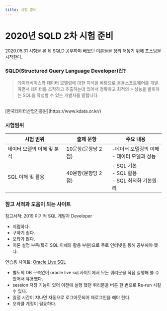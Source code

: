 ```yaml
---
title: 시험 준비
---
```


# 2020년 SQLD 2차 시험 준비 
2020.05.31 시험을 본 뒤 SQLD 공부하며 배웠던 이론들을 정리 해놓기 위해 포스팅을 시작한다. 
### SQLD(Structured Query Language Developer)란?
> 데이터베이스와 데이터 모델링에 대한 지식을 바탕으로 응용소프트웨어를 개발하면서 데이터를 조작하고 추출하는데 있어서 정확하고 최적의  > 성능을 발휘하는 SQL을 작성할 수 있는 개발자를 말합니다.
<br>
[한국데이터산업진흥원](https://www.kdata.or.kr/)

### 시험범위

| 시험 범위| 출제 문항 | 주요 내용|
| -------- | -------- | -------- |
| 데이터 모델의 이해 및 분석     | 10문항(문항당 2점)    | -데이터 모델링의 이해<br/>- 데이터 모델과 성능     |
| SQL 이해 및 활용     | 40문항(문항당 2점)    | - SQL 기본<br/> - SQL 활용<br/>  - SQL 최적화 기본원리    |

### 참고 서적과 도움이 되는 사이트 
참고서적: 2019 이기적 SQL 개발자 Developer

*  저렴하다. 
* 구하기 쉽다. 
* 오타가 많다. 
* 이론 설명 부족(특히 SQL 이해와 활용 부분)으로 주로 인터넷을 통해 공부해야 했다. 


연습용 사이트: [Oracle Live SQL](https://livesql.oracle.com/)

*  별도의 DB 구축없이 oracle live sql 사이트에서 모든 쿼리문을 직접 실행해 볼 수 있어서 유용했다. 
* session 저장 기능이 있어 이전에 실행 했던 쿼리문을 버튼 한 번으로 Re-run 시킬 수 있다.
* 일정 시간이 지나면 자동으로 로그아웃되어 재로그인을 해야 한다. 
* 오라클 계정이 필요하다.
